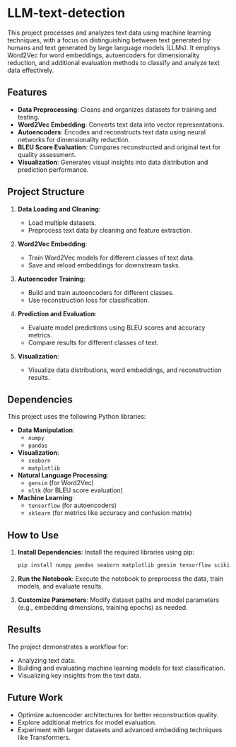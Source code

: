 # LLM-text-detection


This project processes and analyzes text data using machine learning techniques, with a focus on distinguishing between text generated by humans and text generated by large language models (LLMs). It employs Word2Vec for word embeddings, autoencoders for dimensionality reduction, and additional evaluation methods to classify and analyze text data effectively.

## Features

- **Data Preprocessing**: Cleans and organizes datasets for training and testing.
- **Word2Vec Embedding**: Converts text data into vector representations.
- **Autoencoders**: Encodes and reconstructs text data using neural networks for dimensionality reduction.
- **BLEU Score Evaluation**: Compares reconstructed and original text for quality assessment.
- **Visualization**: Generates visual insights into data distribution and prediction performance.

## Project Structure

1. **Data Loading and Cleaning**:
   - Load multiple datasets.
   - Preprocess text data by cleaning and feature extraction.

2. **Word2Vec Embedding**:
   - Train Word2Vec models for different classes of text data.
   - Save and reload embeddings for downstream tasks.

3. **Autoencoder Training**:
   - Build and train autoencoders for different classes.
   - Use reconstruction loss for classification.

4. **Prediction and Evaluation**:
   - Evaluate model predictions using BLEU scores and accuracy metrics.
   - Compare results for different classes of text.

5. **Visualization**:
   - Visualize data distributions, word embeddings, and reconstruction results.

## Dependencies

This project uses the following Python libraries:

- **Data Manipulation**:
  - `numpy`
  - `pandas`
- **Visualization**:
  - `seaborn`
  - `matplotlib`
- **Natural Language Processing**:
  - `gensim` (for Word2Vec)
  - `nltk` (for BLEU score evaluation)
- **Machine Learning**:
  - `tensorflow` (for autoencoders)
  - `sklearn` (for metrics like accuracy and confusion matrix)

## How to Use

1. **Install Dependencies**:
   Install the required libraries using pip:
   ```bash
   pip install numpy pandas seaborn matplotlib gensim tensorflow scikit-learn nltk
   ```

2. **Run the Notebook**:
   Execute the notebook to preprocess the data, train models, and evaluate results.

3. **Customize Parameters**:
   Modify dataset paths and model parameters (e.g., embedding dimensions, training epochs) as needed.

## Results

The project demonstrates a workflow for:
- Analyzing text data.
- Building and evaluating machine learning models for text classification.
- Visualizing key insights from the text data.

## Future Work

- Optimize autoencoder architectures for better reconstruction quality.
- Explore additional metrics for model evaluation.
- Experiment with larger datasets and advanced embedding techniques like Transformers.
